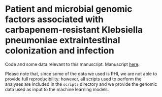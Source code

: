 # Patient and microbial genomic factors associated with carbapenem-resistant Klebsiella pneumoniae extraintestinal colonization and infection  

Code and some data relevant to this manuscript. Manuscript [here](https://msystems.asm.org/content/6/2/e00177-21).

Please note that, since some of the data we used is PHI, we are not able to provide full reproducibility; however, all scripts used to perform the analyses are included in the `scripts` directory and we provide the genomic data used as input to the machine learning models. 
